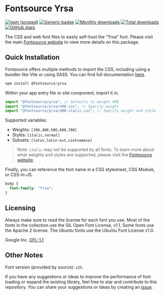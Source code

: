 # Fontsource Yrsa

[![npm (scoped)](https://img.shields.io/npm/v/@fontsource/yrsa?color=brightgreen)](https://www.npmjs.com/package/@fontsource/yrsa) [![Generic badge](https://img.shields.io/badge/fontsource-passing-brightgreen)](https://github.com/fontsource/fontsource) [![Monthly downloads](https://badgen.net/npm/dm/@fontsource/yrsa)](https://github.com/fontsource/fontsource) [![Total downloads](https://badgen.net/npm/dt/@fontsource/yrsa)](https://github.com/fontsource/fontsource) [![GitHub stars](https://img.shields.io/github/stars/fontsource/fontsource.svg?style=social&label=Star)](https://github.com/fontsource/fontsource/stargazers)

The CSS and web font files to easily self-host the “Yrsa” font. Please visit the main [Fontsource website](https://fontsource.org/fonts/yrsa) to view more details on this package.

## Quick Installation

Fontsource offers multiple methods to import the CSS, including using a bundler like Vite or using SASS. You can find full documentation [here](https://fontsource.org/docs/getting-started/introduction).

```javascript
npm install @fontsource/yrsa
```

Within your app entry file or site component, import it in.

```javascript
import "@fontsource/yrsa"; // Defaults to weight 400
import "@fontsource/yrsa/400.css"; // Specify weight
import "@fontsource/yrsa/400-italic.css"; // Specify weight and style
```

Supported variables:
- Weights: `[300,400,500,600,700]`
- Styles: `[italic,normal]`
- Subsets: `[latin,latin-ext,vietnamese]`

> Note: `italic` may not be supported by all fonts. To learn more about what weights and styles are supported, please visit the [Fontsource website](https://fontsource.org/fonts/yrsa).

Finally, you can reference the font name in a CSS stylesheet, CSS Module, or CSS-in-JS.

```css
body {
  font-family: "Yrsa";
}
```

## Licensing
Always make sure to read the license for each font you use. Most of the fonts in the collection use the SIL Open Font License, v1.1. Some fonts use the Apache 2 license. The Ubuntu fonts use the Ubuntu Font License v1.0.

Google Inc.
[OFL-1.1](http://scripts.sil.org/OFL)

## Other Notes
Font version (provided by source): `v25`.

If you have any suggestions or ideas to improve the performance of font loading or expand the existing library, feel free to star and contribute to this repository. You can share your suggestions or ideas by creating an [issue](https://github.com/fontsource/fontsource/issues).